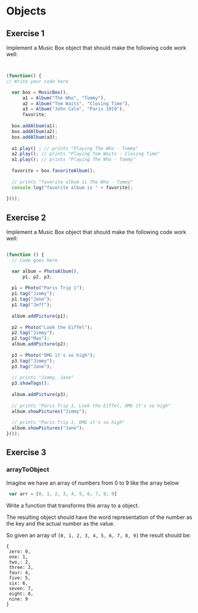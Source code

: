 # Objects 

 ## Exercise 1


Implement a Music Box object that should make the following code work well:

```` javascript


(function() {
// Write your code here  

  var box = MusicBox(),
      a1 = Album("The Who", "Tommy"),
      a2 = Album("Tom Waits", "Closing Time"),
      a3 = Album("John Cale", "Paris 1919"),
      favorite;
 
  box.addAlbum(a1);
  box.addAlbum(a2);
  box.addAlbum(a3);
 
  a1.play() ; // prints "Playing The Who - Tommy"
  a2.play(); // prints "Playing Tom Waits - Closing Time"  
  a1.play(); // prints "Playing The Who - Tommy"
 
  favorite = box.favoriteAlbum(); 
 
  // prints "favorite album is The Who - Tommy"
  console.log("favorite album is " + favorite); 
 
}());


````
 ## Exercise 2

Implement a Music Box object that should make the following code work well:

```` javascript

(function () {
  // Code goes here

  var album = PhotoAlbum(),
      p1, p2, p3;
 
  p1 = Photo("Paris Trip 1");
  p1.tag("Jimmy");
  p1.tag("Jane");
  p1.tag("Jeff");
 
  album.addPicture(p1);
 
  p2 = Photo("Look the Eiffel");
  p2.tag("Jimmy");
  p2.tag("Max");
  album.addPicture(p2);
 
  p3 = Photo("OMG it's so high");
  p3.tag("Jimmy");
  p3.tag("Jane");
 
  // prints "Jimmy, Jane"
  p3.showTags();
 
  album.addPicture(p3);
 
  // prints "Paris Trip 1, Look the Eiffel, OMG it's so high"
  album.showPictures("Jimmy");
 
  // prints "Paris Trip 1, OMG it's so high"
  album.showPictures("Jane");    
}());

````


 ## Exercise 3
  
  ### arrayToObject
  
  Imagine we have an array of numbers from 0 to 9 like the array below
  
  ```` javascript
   var arr = [0, 1, 2, 3, 4, 5, 6, 7, 8, 9]
  ````
  Write a function that transforms this array to a object. 
  
  The resulting object should have the word representation of the number as the key and the actual number as the value.
  
  So given an array of `[0, 1, 2, 3, 4, 5, 6, 7, 8, 9]` the result should be:
  
  ````
  {
   zero: 0,
   one: 1,
   two,: 2,
   three: 3,
   four: 4,
   five: 5,
   six: 6,
   seven: 7,
   eight: 8,
   nine: 9
  }
  ````
  
